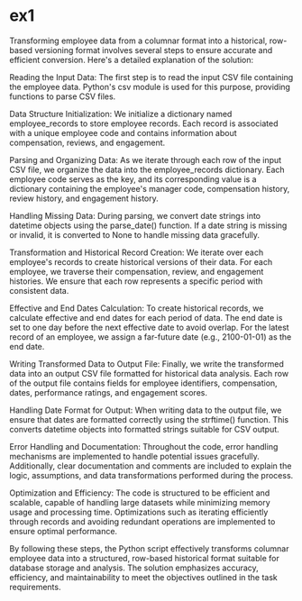 # ex1
Transforming employee data from a columnar format into a historical, row-based versioning format involves several steps to ensure accurate and efficient conversion. Here's a detailed explanation of the solution:

Reading the Input Data:
The first step is to read the input CSV file containing the employee data. Python's csv module is used for this purpose, providing functions to parse CSV files.

Data Structure Initialization:
We initialize a dictionary named employee_records to store employee records. Each record is associated with a unique employee code and contains information about compensation, reviews, and engagement.

Parsing and Organizing Data:
As we iterate through each row of the input CSV file, we organize the data into the employee_records dictionary. Each employee code serves as the key, and its corresponding value is a dictionary containing the employee's manager code, compensation history, review history, and engagement history.

Handling Missing Data:
During parsing, we convert date strings into datetime objects using the parse_date() function. If a date string is missing or invalid, it is converted to None to handle missing data gracefully.

Transformation and Historical Record Creation:
We iterate over each employee's records to create historical versions of their data. For each employee, we traverse their compensation, review, and engagement histories. We ensure that each row represents a specific period with consistent data.

Effective and End Dates Calculation:
To create historical records, we calculate effective and end dates for each period of data. The end date is set to one day before the next effective date to avoid overlap. For the latest record of an employee, we assign a far-future date (e.g., 2100-01-01) as the end date.

Writing Transformed Data to Output File:
Finally, we write the transformed data into an output CSV file formatted for historical data analysis. Each row of the output file contains fields for employee identifiers, compensation, dates, performance ratings, and engagement scores.

Handling Date Format for Output:
When writing data to the output file, we ensure that dates are formatted correctly using the strftime() function. This converts datetime objects into formatted strings suitable for CSV output.

Error Handling and Documentation:
Throughout the code, error handling mechanisms are implemented to handle potential issues gracefully. Additionally, clear documentation and comments are included to explain the logic, assumptions, and data transformations performed during the process.

Optimization and Efficiency:
The code is structured to be efficient and scalable, capable of handling large datasets while minimizing memory usage and processing time. Optimizations such as iterating efficiently through records and avoiding redundant operations are implemented to ensure optimal performance.

By following these steps, the Python script effectively transforms columnar employee data into a structured, row-based historical format suitable for database storage and analysis. The solution emphasizes accuracy, efficiency, and maintainability to meet the objectives outlined in the task requirements.
